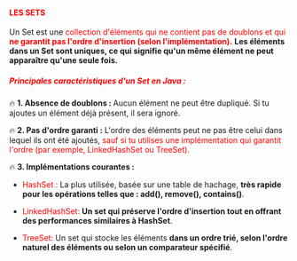 #### <font color=red> LES SETS  </font>

Un Set est une <font color=red>collection d'éléments qui ne contient pas de doublons et qui<b> ne garantit pas l'ordre d'insertion
(selon l'implémentation).</b></font>
<b>Les éléments dans un Set sont uniques, ce qui signifie qu'un même élément ne peut apparaître qu'une seule fois.</b>

##### <font color=red> Principales caractéristiques d'un Set en Java :</font>

🔥 <b> 1. Absence de doublons : </b> 
Aucun élément ne peut être dupliqué. Si tu ajoutes un élément déjà présent, il sera ignoré.

🔥 <b> 2. Pas d'ordre garanti :</b> L'ordre des éléments peut ne pas être celui dans lequel ils ont été ajoutés,
<font color=red>sauf si tu 
utilises une implémentation qui garantit l'ordre (par exemple, LinkedHashSet ou TreeSet).</font>

🔥 <b> 3. Implémentations courantes :</b>

* <font color=red>HashSet : </font> La plus utilisée, basée sur une table de hachage, <b>très rapide pour les opérations 
telles que : add(), remove(), contains()</b>.

* <font color=red>LinkedHashSet: </font> <b>Un set qui préserve l'ordre d'insertion tout en offrant des performances 
similaires à HashSet</b>.

* <font color=red>TreeSet:</font> Un set qui stocke les éléments <b> dans un ordre trié, selon l'ordre naturel des
éléments ou selon un comparateur spécifié</b>.


